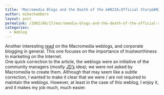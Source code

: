 ```yaml
---
title: 'Macromedia Blogs and the Death of the &#8216;Official Story&#8217;'
author: mikechambers
layout: post
permalink: /2002/06/17/macromedia-blogs-and-the-death-of-the-official-story/
categories:
  - Weblog
---
```



Another interesting [read][1] on the Macromedia weblogs, and corporate blogging in general. This one focuses on the importance of trustworthiness in marketing on the Internet.  
One quick correction to the article, the weblogs were an initiative of the community managers (mostly [JD&#8217;s][2] idea); we were not asked by Macromedia to create them. Although that may seem like a subtle correction, I wanted to make it clear that we were / are not required to maintain the weblogs. However, at least in the case of this weblog, I enjoy it, and it makes my job much, much easier.

 [1]: http://www.clickz.com/tech/lead_edge/article.php/1366091
 [2]: http://jdmx.blogspot.com/